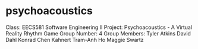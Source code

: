 # psychoacoustics
Class: EECS581 Software Engineering II
Project: Psychoacoustics - A Virtual Reality Rhythm Game
Group Number: 4
Group Members:	Tyler Atkins
		David Dahl
		Konrad Chen Kahnert
		Tram-Anh Ho
		Maggie Swartz

